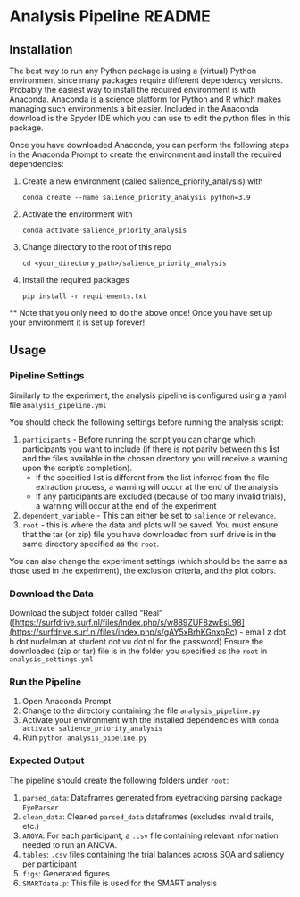 # Analysis Pipeline README

## Installation

The best way to run any Python package is using a (virtual) Python environment since 
many packages require different dependency versions. Probably the easiest way to 
install the required environment is with Anaconda. Anaconda is a science platform
for Python and R which makes managing such environments a bit easier. Included in 
the Anaconda download is the Spyder IDE which you can use to edit the python
files in this package.

Once you have downloaded Anaconda, you can perform the following steps
in the Anaconda Prompt to create the environment and install the required 
dependencies:
1. Create a new environment (called salience_priority_analysis) with 
    
    `conda create --name salience_priority_analysis python=3.9`
2. Activate the environment with
    
    `conda activate salience_priority_analysis`
3. Change directory to the root of this repo
    
    `cd <your_directory_path>/salience_priority_analysis`
4. Install the required packages
    
    `pip install -r requirements.txt`

** Note that you only need to do the above once! Once you have set up your environment it is set up forever!


## Usage

### Pipeline Settings
Similarly to the experiment, the analysis pipeline is configured using a yaml file 
`analysis_pipeline.yml`

You should check the following settings before running the analysis script:

1. `participants` - Before running the script you can change which participants 
you want to include (if there is not parity between this list and the 
files available in the chosen directory you will receive a warning upon the 
script’s completion). 
   - If the specified list is different from the list inferred from the
   file extraction process, a warning will occur at the end of the analysis
   - If any participants are excluded (because of too many invalid trials), a
   warning will occur at the end of the experiment
2. `dependent_variable` - This can either be set to `salience` or `relevance`. 
3. `root` - this is where the data and plots will be saved. You must ensure that 
the tar (or zip) file you have downloaded from surf drive is in the same directory 
specified as the `root`.

You can also change the experiment settings (which should be the same as those 
used in the experiment), the exclusion criteria, and the plot colors.


### Download the Data
Download the subject folder called “Real” 
([https://surfdrive.surf.nl/files/index.php/s/w889ZUF8zwEsL98](https://surfdrive.surf.nl/files/index.php/s/gAY5xBrhKGnxpRc) -
email z dot b dot nudelman at student dot vu dot nl for the password)
Ensure the downloaded (zip or tar) file is in the folder you specified as the 
`root` in `analysis_settings.yml`


### Run the Pipeline
1. Open Anaconda Prompt
2. Change to the directory containing the file `analysis_pipeline.py`
3. Activate your environment with the installed dependencies 
with `conda activate salience_priority_analysis`
4. Run `python analysis_pipeline.py`


### Expected Output
The pipeline should create the following folders under `root`:
1. `parsed_data`: Dataframes generated from eyetracking parsing package `EyeParser` 
2. `clean_data`: Cleaned `parsed_data` dataframes (excludes invalid trails, etc.)
3. `ANOVA`: For each participant, a `.csv` file containing relevant information 
needed to run an ANOVA.
4. `tables`: `.csv` files containing the trial balances across SOA and saliency per
participant
5. `figs`: Generated figures
6. `SMARTdata.p`: This file is used for the SMART analysis
